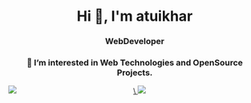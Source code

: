 <h1 align="center">Hi 👋, I'm atuikhar</h1>
<h3 align="center">WebDeveloper</h3>
<h3 align="center">👀 I’m interested in Web Technologies and OpenSource Projects.</h3>
<div align="center">	      
 <a href="https://github-readme-stats.vercel.app/api?username=atuikhar&theme=tokyonight">
 <img  align="left" src="https://github-readme-stats.vercel.app/api?username=atuikhar&count_private=false&show_icons=true&theme=tokyonight" />\
 </a>
 <a>
 <a href="https://github-readme-stats.vercel.app/api/top-langs?username=atuikhar&theme=tokyonight"> 
 <img src="https://github-readme-stats.vercel.app/api/top-langs?username=atuikhar&show_icons=true&locale=en&theme=tokyonight"/>
</a>
</div>



